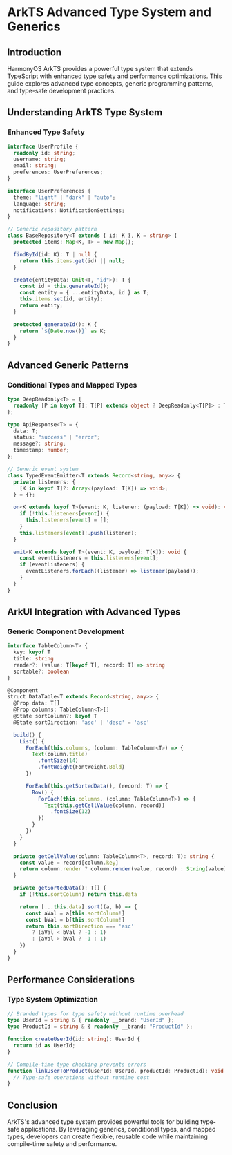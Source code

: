 # ArkTS Advanced Type System and Generics

## Introduction

HarmonyOS ArkTS provides a powerful type system that extends TypeScript with enhanced type safety and performance optimizations. This guide explores advanced type concepts, generic programming patterns, and type-safe development practices.

## Understanding ArkTS Type System

### Enhanced Type Safety

```typescript
interface UserProfile {
  readonly id: string;
  username: string;
  email: string;
  preferences: UserPreferences;
}

interface UserPreferences {
  theme: "light" | "dark" | "auto";
  language: string;
  notifications: NotificationSettings;
}

// Generic repository pattern
class BaseRepository<T extends { id: K }, K = string> {
  protected items: Map<K, T> = new Map();

  findById(id: K): T | null {
    return this.items.get(id) || null;
  }

  create(entityData: Omit<T, "id">): T {
    const id = this.generateId();
    const entity = { ...entityData, id } as T;
    this.items.set(id, entity);
    return entity;
  }

  protected generateId(): K {
    return `${Date.now()}` as K;
  }
}
```

## Advanced Generic Patterns

### Conditional Types and Mapped Types

```typescript
type DeepReadonly<T> = {
  readonly [P in keyof T]: T[P] extends object ? DeepReadonly<T[P]> : T[P];
};

type ApiResponse<T> = {
  data: T;
  status: "success" | "error";
  message?: string;
  timestamp: number;
};

// Generic event system
class TypedEventEmitter<T extends Record<string, any>> {
  private listeners: {
    [K in keyof T]?: Array<(payload: T[K]) => void>;
  } = {};

  on<K extends keyof T>(event: K, listener: (payload: T[K]) => void): void {
    if (!this.listeners[event]) {
      this.listeners[event] = [];
    }
    this.listeners[event]!.push(listener);
  }

  emit<K extends keyof T>(event: K, payload: T[K]): void {
    const eventListeners = this.listeners[event];
    if (eventListeners) {
      eventListeners.forEach((listener) => listener(payload));
    }
  }
}
```

## ArkUI Integration with Advanced Types

### Generic Component Development

```typescript
interface TableColumn<T> {
  key: keyof T
  title: string
  render?: (value: T[keyof T], record: T) => string
  sortable?: boolean
}

@Component
struct DataTable<T extends Record<string, any>> {
  @Prop data: T[]
  @Prop columns: TableColumn<T>[]
  @State sortColumn?: keyof T
  @State sortDirection: 'asc' | 'desc' = 'asc'

  build() {
    List() {
      ForEach(this.columns, (column: TableColumn<T>) => {
        Text(column.title)
          .fontSize(14)
          .fontWeight(FontWeight.Bold)
      })

      ForEach(this.getSortedData(), (record: T) => {
        Row() {
          ForEach(this.columns, (column: TableColumn<T>) => {
            Text(this.getCellValue(column, record))
              .fontSize(12)
          })
        }
      })
    }
  }

  private getCellValue(column: TableColumn<T>, record: T): string {
    const value = record[column.key]
    return column.render ? column.render(value, record) : String(value)
  }

  private getSortedData(): T[] {
    if (!this.sortColumn) return this.data

    return [...this.data].sort((a, b) => {
      const aVal = a[this.sortColumn!]
      const bVal = b[this.sortColumn!]
      return this.sortDirection === 'asc'
        ? (aVal < bVal ? -1 : 1)
        : (aVal > bVal ? -1 : 1)
    })
  }
}
```

## Performance Considerations

### Type System Optimization

```typescript
// Branded types for type safety without runtime overhead
type UserId = string & { readonly __brand: "UserId" };
type ProductId = string & { readonly __brand: "ProductId" };

function createUserId(id: string): UserId {
  return id as UserId;
}

// Compile-time type checking prevents errors
function linkUserToProduct(userId: UserId, productId: ProductId): void {
  // Type-safe operations without runtime cost
}
```

## Conclusion

ArkTS's advanced type system provides powerful tools for building type-safe applications. By leveraging generics, conditional types, and mapped types, developers can create flexible, reusable code while maintaining compile-time safety and performance.
